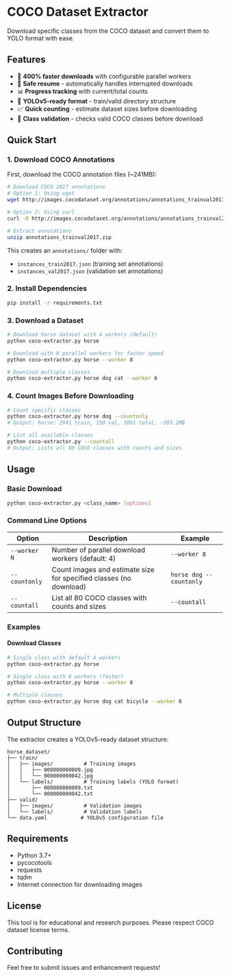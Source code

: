 # COCO Dataset Extractor

Download specific classes from the COCO dataset and convert them to YOLO format with ease.

## Features

- 🚀 **400% faster downloads** with configurable parallel workers
- 🔄 **Safe resume** - automatically handles interrupted downloads
- 📊 **Progress tracking** with current/total counts
- 📁 **YOLOv5-ready format** - train/valid directory structure
- 📈 **Quick counting** - estimate dataset sizes before downloading
- 🎯 **Class validation** - checks valid COCO classes before download

## Quick Start

### 1. Download COCO Annotations

First, download the COCO annotation files (~241MB):

```bash
# Download COCO 2017 annotations
# Option 1: Using wget
wget http://images.cocodataset.org/annotations/annotations_trainval2017.zip

# Option 2: Using curl
curl -O http://images.cocodataset.org/annotations/annotations_trainval2017.zip

# Extract annotations
unzip annotations_trainval2017.zip
```

This creates an `annotations/` folder with:
- `instances_train2017.json` (training set annotations)
- `instances_val2017.json` (validation set annotations)

### 2. Install Dependencies

```bash
pip install -r requirements.txt
```

### 3. Download a Dataset

```bash
# Download horse dataset with 4 workers (default)
python coco-extractor.py horse

# Download with 8 parallel workers for faster speed
python coco-extractor.py horse --worker 8

# Download multiple classes
python coco-extractor.py horse dog cat --worker 6
```


### 4. Count Images Before Downloading

```bash
# Count specific classes
python coco-extractor.py horse dog --countonly
# Output: horse: 2941 train, 150 val, 3091 total, ~303.2MB

# List all available classes
python coco-extractor.py --countall
# Output: Lists all 80 COCO classes with counts and sizes
```


## Usage

### Basic Download
```bash
python coco-extractor.py <class_name> [options]
```

### Command Line Options

| Option | Description | Example |
|--------|-------------|---------|
| `--worker N` | Number of parallel download workers (default: 4) | `--worker 8` |
| `--countonly` | Count images and estimate size for specified classes (no download) | `horse dog --countonly` |
| `--countall` | List all 80 COCO classes with counts and sizes | `--countall` |

### Examples

#### Download Classes
```bash
# Single class with default 4 workers
python coco-extractor.py horse

# Single class with 8 workers (faster)
python coco-extractor.py horse --worker 8

# Multiple classes
python coco-extractor.py horse dog cat bicycle --worker 6
```

## Output Structure

The extractor creates a YOLOv5-ready dataset structure:

```
horse_dataset/
├── train/
│   ├── images/          # Training images
│   │   ├── 000000000009.jpg
│   │   └── 000000000042.jpg
│   └── labels/          # Training labels (YOLO format)
│       ├── 000000000009.txt
│       └── 000000000042.txt
├── valid/
│   ├── images/          # Validation images
│   └── labels/          # Validation labels
└── data.yaml           # YOLOv5 configuration file
```

## Requirements

- Python 3.7+
- pycocotools
- requests  
- tqdm
- Internet connection for downloading images

## License

This tool is for educational and research purposes. Please respect COCO dataset license terms.

## Contributing

Feel free to submit issues and enhancement requests!